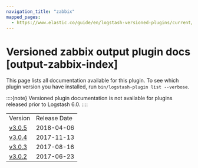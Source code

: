 ```yaml
---
navigation_title: "zabbix"
mapped_pages:
  - https://www.elastic.co/guide/en/logstash-versioned-plugins/current/output-zabbix-index.html
---
```


# Versioned zabbix output plugin docs [output-zabbix-index]


This page lists all documentation available for this plugin.  To see which plugin version you have installed, run `bin/logstash-plugin list --verbose`.

::::{note}
Versioned plugin documentation is not available for plugins released prior to Logstash 6.0.
::::


|     |     |
| --- | --- |
| Version | Release Date |
| [v3.0.5](v3-0-5-plugins-outputs-zabbix.md) | 2018-04-06 |
| [v3.0.4](v3-0-4-plugins-outputs-zabbix.md) | 2017-11-13 |
| [v3.0.3](v3-0-3-plugins-outputs-zabbix.md) | 2017-08-16 |
| [v3.0.2](v3-0-2-plugins-outputs-zabbix.md) | 2017-06-23 |





